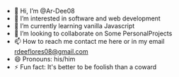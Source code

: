 - 👋 Hi, I’m @Ar-Dee08
- 👀 I’m interested in software and web development
- 🌱 I’m currently learning vanilla Javascript
- 💞️ I’m looking to collaborate on Some PersonalProjects
- 📫 How to reach me contact me here or in my email rdeeflores08@gmail.com
- 😄 Pronouns: his/him
- ⚡ Fun fact: It's better to be foolish than a coward

<!---
Ar-Dee08/Ar-Dee08 is a ✨ special ✨ repository because its `README.md` (this file) appears on your GitHub profile.
You can click the Preview link to take a look at your changes.
--->
